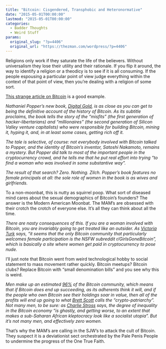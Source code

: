 ```yaml
---
title: "Bitcoin: Cisgendered, Transphobic and Heteronormative"
date: "2015-05-01T00:00:00"
lastmod: "2015-05-01T00:00:00"
categories:
  - Badder Thoughts
  - Weird Stuff
params:
  original_slug: "?p=4406"
  original_url: "https://thezman.com/wordpress/?p=4406"
---
```


Religions only work if they saturate the life of the believers. Without
universalism they lose their utility and their rationale. If you flip it
around, the way to identify a religion or a theodicy is to see if it is
all consuming. If the people espousing a particular point of view judge
everything within the context of that point of view, then you’re dealing
with a religion of some sort.

<a
href="http://fusion.net/story/124655/why-bitcoins-male-domination-will-be-its-downfall/"
rel="noopener" target="_blank">This strange article on Bitcoin</a> is a
good example.

*Nathaniel Popper’s new book, [Digital
Gold](http://www.harpercollins.com/9780062362490/digital-gold), is as
close as you can get to being the definitive account of the history of
Bitcoin. As its subtitle proclaims, the book tells the story of the
“misfits” (the first generation of hacker-libertarians) and
“millionaires” (the second generation of Silicon Valley venture
capitalists) who were responsible for building Bitcoin, mining it,
hyping it, and, in at least some cases, getting rich off it.*

*The tale is selective, of course: not everybody involved with Bitcoin
talked to Popper, and the identity of Bitcoin’s inventor, Satoshi
Nakamoto, remains a mystery. But Popper did talk to most of the
important people in the cryptocurrency crowd, and he tells me that he
put real effort into trying “to find a woman who was involved in some
substantive way”.*

*The result of that search? Zero. Nothing. Zilch. Popper’s book features
no female principals at all: the sole role of women in the book is as
wives and girlfriends.*

To a non-moonbat, this is nutty as squirrel poop. What sort of diseased
mind cares about the sexual demographics of Bitcoin’s founders? The
answer is the Modern American Moonbat. The MAM’s are obsessed with their
crotch the crotch of everyone else. It’s all they can think about all
the time.

*There are nasty consequences of this. If you are a woman involved with
Bitcoin, you are invariably going to get treated like an outsider. As
[Victoria Turk](http://motherboard.vice.com/blog/bitcoin-needs-women)
says, “it seems that the only Bitcoin community that particularly
welcomes female participation is the NSFW subreddit r/GirlsGoneBitcoin”,
which is basically a site where women get paid in cryptocurrency to pose
nude.*

I’ll just note that Bitcoin went from weird technological hobby to
social statement to mass movement rather quickly. Bitcoin meetups?
Bitcoin clubs? Replace Bitcoin with “small denomination bills” and you
see why this is weird.

*Men make up an estimated
[96%](http://www.zerohedge.com/news/2013-03-10/demographics-bitcoin) of
the Bitcoin community, which means that if Bitcoin does end up
succeeding, as its adherents think it will, and if the people who own
Bitcoin see their holdings soar in value, then all of the profits will
end up going to what [Brett
Scott](http://suitpossum.blogspot.com/2014/01/crypto-patriarchy-problem-of-bitcoins.html)
calls the “crypto-patriarchy”. Not many men, to be sure: as [Charlie
Stross](http://www.antipope.org/charlie/blog-static/2013/12/why-i-want-bitcoin-to-die-in-a.html)
says, the degree of inequality in the Bitcoin economy “is ghastly, and
getting worse, to an extent that makes a sub-Saharan African kleptocracy
look like a socialist utopia”. But it’s not many men, and effectively
zero women.*

That’s why the MAM’s are calling in the SJW’s to attack the cult of
Bitcoin. They suspect it is a deviationist sect orchestrated by the Pale
Penis People to undermine the progress of the One True Faith.

